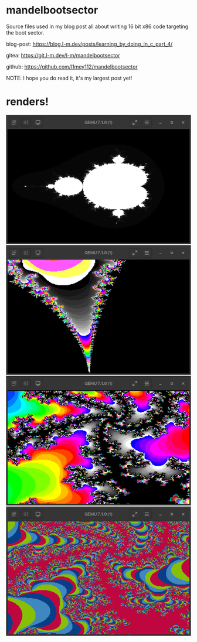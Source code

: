 # mandelbootsector

Source files used in my blog post all about writing 16 bit x86 code targeting the boot sector.

blog-post: https://blog.l-m.dev/posts/learning_by_doing_in_c_part_4/

gitea:     https://git.l-m.dev/l-m/mandelbootsector

github:    https://github.com/l1mey112/mandelbootsector

NOTE: I hope you do read it, it's my largest post yet!

# renders!

![](/renders/black-1.png)
![](/renders/default-pinch-1.png)
![](/renders/defaultinv-2.png)
![](/renders/popsicle-6.png)